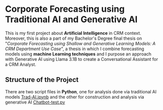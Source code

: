 # Corporate Forecasting using Traditional AI and Generative AI

This is my first project about **Artificial Intelligence** in CRM context. Moreover, this is also a part of my Bachelor's Degree final thesis on "*Corporate Forecasting using Shallow and Generative Learning Models: A CRM Department Use Case*", a thesis in which I combine forecasting models using **machine Learning techniques** and I purpose an approach with Generative AI using Llama 3.1B to create a Conversational Assistant for a CRM Analyst.

## Structure of the Project
There are two script files in **Python**, one for analysis done via traditional AI models [Trad-AI.ipynb](Trad-AI.ipynb) and the other for construction and analysis via generative AI [Chatbot-test.py](Chatbot-test.py)
